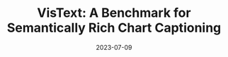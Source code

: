 ---
title: "VisText: A Benchmark for Semantically Rich Chart Captioning"
authors:
  - key: bentang
    equal: true
  - key: angieboggust
    equal: true
  - key: arvindsatya
venue: acl
type: conference
date: 2023-07-09
award: "Outstanding Paper"
links:
  - name: Project
    icon: project
    url: "https://vis.csail.mit.edu/pubs/vistext/"
  - name: Paper
    icon: paper
    url: "https://arxiv.org/pdf/2307.05356"
  - name: Video
    icon: video
    url: "https://www.youtube.com/watch?v=Ygyw6AQIPUo"
  - name: Dataset
    icon: dataset
    url: "https://vis.csail.mit.edu/vistext/"
  - name: Code
    icon: code
    url: "https://github.com/mitvis/vistext"
  - name: Press
    icon: news
    url: "https://news.mit.edu/2023/researchers-chart-captions-ai-vistext-0630"
---